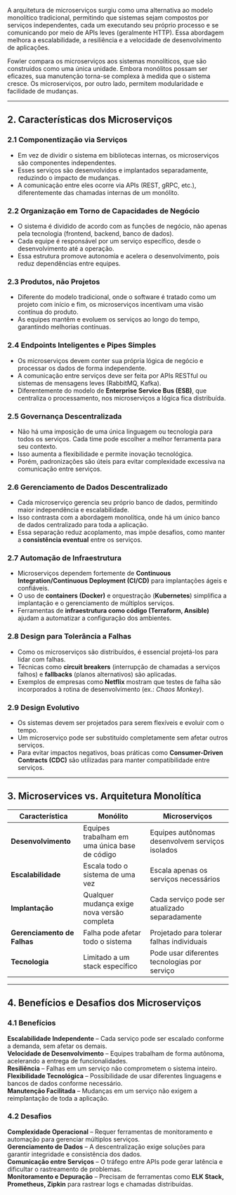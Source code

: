 A arquitetura de microserviços surgiu como uma alternativa ao modelo monolítico tradicional, permitindo que sistemas sejam compostos por serviços independentes, cada um executando seu próprio processo e se comunicando por meio de APIs leves (geralmente HTTP). Essa abordagem melhora a escalabilidade, a resiliência e a velocidade de desenvolvimento de aplicações.  

Fowler compara os microserviços aos sistemas monolíticos, que são construídos como uma única unidade. Embora monólitos possam ser eficazes, sua manutenção torna-se complexa à medida que o sistema cresce. Os microserviços, por outro lado, permitem modularidade e facilidade de mudanças.  

---

## **2. Características dos Microserviços**  

### **2.1 Componentização via Serviços**  
- Em vez de dividir o sistema em bibliotecas internas, os microserviços são componentes independentes.  
- Esses serviços são desenvolvidos e implantados separadamente, reduzindo o impacto de mudanças.  
- A comunicação entre eles ocorre via APIs (REST, gRPC, etc.), diferentemente das chamadas internas de um monólito.  

### **2.2 Organização em Torno de Capacidades de Negócio**  
- O sistema é dividido de acordo com as funções de negócio, não apenas pela tecnologia (frontend, backend, banco de dados).  
- Cada equipe é responsável por um serviço específico, desde o desenvolvimento até a operação.  
- Essa estrutura promove autonomia e acelera o desenvolvimento, pois reduz dependências entre equipes.  

### **2.3 Produtos, não Projetos**  
- Diferente do modelo tradicional, onde o software é tratado como um projeto com início e fim, os microserviços incentivam uma visão contínua do produto.  
- As equipes mantêm e evoluem os serviços ao longo do tempo, garantindo melhorias contínuas.  

### **2.4 Endpoints Inteligentes e Pipes Simples**  
- Os microserviços devem conter sua própria lógica de negócio e processar os dados de forma independente.  
- A comunicação entre serviços deve ser feita por APIs RESTful ou sistemas de mensagens leves (RabbitMQ, Kafka).  
- Diferentemente do modelo de **Enterprise Service Bus (ESB)**, que centraliza o processamento, nos microserviços a lógica fica distribuída.  

### **2.5 Governança Descentralizada**  
- Não há uma imposição de uma única linguagem ou tecnologia para todos os serviços. Cada time pode escolher a melhor ferramenta para seu contexto.  
- Isso aumenta a flexibilidade e permite inovação tecnológica.  
- Porém, padronizações são úteis para evitar complexidade excessiva na comunicação entre serviços.  

### **2.6 Gerenciamento de Dados Descentralizado**  
- Cada microserviço gerencia seu próprio banco de dados, permitindo maior independência e escalabilidade.  
- Isso contrasta com a abordagem monolítica, onde há um único banco de dados centralizado para toda a aplicação.  
- Essa separação reduz acoplamento, mas impõe desafios, como manter a **consistência eventual** entre os serviços.  

### **2.7 Automação de Infraestrutura**  
- Microserviços dependem fortemente de **Continuous Integration/Continuous Deployment (CI/CD)** para implantações ágeis e confiáveis.  
- O uso de **containers (Docker)** e orquestração (**Kubernetes**) simplifica a implantação e o gerenciamento de múltiplos serviços.  
- Ferramentas de **infraestrutura como código (Terraform, Ansible)** ajudam a automatizar a configuração dos ambientes.  

### **2.8 Design para Tolerância a Falhas**  
- Como os microserviços são distribuídos, é essencial projetá-los para lidar com falhas.  
- Técnicas como **circuit breakers** (interrupção de chamadas a serviços falhos) e **fallbacks** (planos alternativos) são aplicadas.  
- Exemplos de empresas como **Netflix** mostram que testes de falha são incorporados à rotina de desenvolvimento (ex.: *Chaos Monkey*).  

### **2.9 Design Evolutivo**  
- Os sistemas devem ser projetados para serem flexíveis e evoluir com o tempo.  
- Um microserviço pode ser substituído completamente sem afetar outros serviços.  
- Para evitar impactos negativos, boas práticas como **Consumer-Driven Contracts (CDC)** são utilizadas para manter compatibilidade entre serviços.  

---

## **3. Microservices vs. Arquitetura Monolítica**  

| Característica         | Monólito                                      | Microserviços                                    |
|------------------------|----------------------------------------------|--------------------------------------------------|
| **Desenvolvimento**    | Equipes trabalham em uma única base de código | Equipes autônomas desenvolvem serviços isolados |
| **Escalabilidade**     | Escala todo o sistema de uma vez             | Escala apenas os serviços necessários           |
| **Implantação**        | Qualquer mudança exige nova versão completa  | Cada serviço pode ser atualizado separadamente  |
| **Gerenciamento de Falhas** | Falha pode afetar todo o sistema      | Projetado para tolerar falhas individuais       |
| **Tecnologia**         | Limitado a um stack específico                | Pode usar diferentes tecnologias por serviço    |

---

## **4. Benefícios e Desafios dos Microserviços**  

### **4.1 Benefícios**  
 **Escalabilidade Independente** – Cada serviço pode ser escalado conforme a demanda, sem afetar os demais.  
 **Velocidade de Desenvolvimento** – Equipes trabalham de forma autônoma, acelerando a entrega de funcionalidades.  
 **Resiliência** – Falhas em um serviço não comprometem o sistema inteiro.  
 **Flexibilidade Tecnológica** – Possibilidade de usar diferentes linguagens e bancos de dados conforme necessário.  
 **Manutenção Facilitada** – Mudanças em um serviço não exigem a reimplantação de toda a aplicação.  

### **4.2 Desafios**  
 **Complexidade Operacional** – Requer ferramentas de monitoramento e automação para gerenciar múltiplos serviços.  
 **Gerenciamento de Dados** – A descentralização exige soluções para garantir integridade e consistência dos dados.  
 **Comunicação entre Serviços** – O tráfego entre APIs pode gerar latência e dificultar o rastreamento de problemas.  
 **Monitoramento e Depuração** – Precisam de ferramentas como **ELK Stack, Prometheus, Zipkin** para rastrear logs e chamadas distribuídas.  